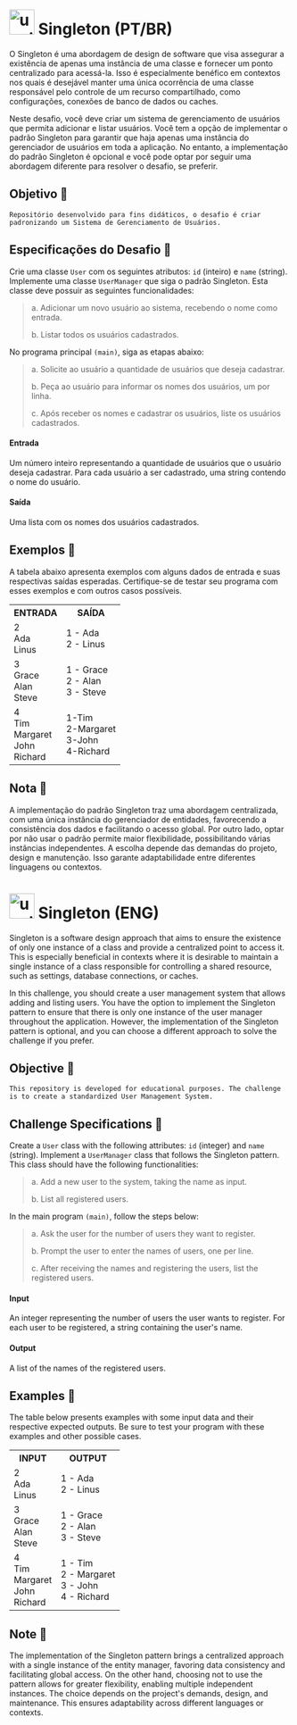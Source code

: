 <h1>
    <img width="45" src="https://img.icons8.com/pulsar-line/48/upside-down-icon.png" alt="upside-down-icon"/>
    <span> Singleton (PT/BR) </span>
</h1> 

O Singleton é uma abordagem de design de software que visa assegurar a existência de apenas uma instância de uma classe e fornecer um ponto centralizado para acessá-la. Isso é especialmente benéfico em contextos nos quais é desejável manter uma única ocorrência de uma classe responsável pelo controle de um recurso compartilhado, como configurações, conexões de banco de dados ou caches.

Neste desafio, você deve criar um sistema de gerenciamento de usuários que permita adicionar e listar usuários. Você tem a opção de implementar o padrão Singleton para garantir que haja apenas uma instância do gerenciador de usuários em toda a aplicação. No entanto, a implementação do padrão Singleton é opcional e você pode optar por seguir uma abordagem diferente para resolver o desafio, se preferir. 

## Objetivo 🫧
```Repositório desenvolvido para fins didáticos, o desafio é criar padronizando um Sistema de Gerenciamento de Usuários.```

## Especificações do Desafio 🫧

Crie uma classe `User` com os seguintes atributos: `id` (inteiro) e `name` (string).
Implemente uma classe `UserManager` que siga o padrão Singleton. Esta classe deve possuir as seguintes funcionalidades:

  > a. Adicionar um novo usuário ao sistema, recebendo o nome como entrada.
  > 
  > b. Listar todos os usuários cadastrados.

No programa principal `(main)`, siga as etapas abaixo:
  > a. Solicite ao usuário a quantidade de usuários que deseja cadastrar.
  > 
  > b. Peça ao usuário para informar os nomes dos usuários, um por linha.
  >
  > c. Após receber os nomes e cadastrar os usuários, liste os usuários cadastrados.

#### Entrada
Um número inteiro representando a quantidade de usuários que o usuário deseja cadastrar. 
Para cada usuário a ser cadastrado, uma string contendo o nome do usuário. 

#### Saída
 Uma lista com os nomes dos usuários cadastrados. 

## Exemplos 🫧
A tabela abaixo apresenta exemplos com alguns dados de entrada e suas respectivas saídas esperadas. Certifique-se de testar seu programa com esses exemplos e com outros casos possíveis.

<table>
  <tr>
    <th>ENTRADA</th>
    <th>SAÍDA</th>
  </tr>
  <tr>
    <td>2<br>Ada<br>Linus</td>
    <td>1 - Ada<br>2 - Linus</td>
  </tr>
  <tr>
    <td>3<br>Grace<br>Alan<br>Steve</td>
    <td>1 - Grace<br>2 - Alan<br>3 - Steve</td>
  </tr>
  <tr>
    <td>4<br>Tim<br>Margaret<br>John<br>Richard</td>
    <td>1-Tim<br>2-Margaret<br>3-John<br>4-Richard</td>
  </tr>
</table>

## Nota 🫧
A implementação do padrão Singleton traz uma abordagem centralizada, com uma única instância do gerenciador de entidades, favorecendo a consistência dos dados e facilitando o acesso global. Por outro lado, optar por não usar o padrão permite maior flexibilidade, possibilitando várias instâncias independentes. A escolha depende das demandas do projeto, design e manutenção. Isso garante adaptabilidade entre diferentes linguagens ou contextos.


<h1>
    <img width="45" src="https://img.icons8.com/pulsar-line/48/upside-down-icon.png" alt="upside-down-icon"/>
    <span> Singleton (ENG) </span>
</h1> 

Singleton is a software design approach that aims to ensure the existence of only one instance of a class and provide a centralized point to access it. This is especially beneficial in contexts where it is desirable to maintain a single instance of a class responsible for controlling a shared resource, such as settings, database connections, or caches.

In this challenge, you should create a user management system that allows adding and listing users. You have the option to implement the Singleton pattern to ensure that there is only one instance of the user manager throughout the application. However, the implementation of the Singleton pattern is optional, and you can choose a different approach to solve the challenge if you prefer.

## Objective 🫧
```This repository is developed for educational purposes. The challenge is to create a standardized User Management System.```

## Challenge Specifications 🫧

Create a `User` class with the following attributes: `id` (integer) and `name` (string).
Implement a `UserManager` class that follows the Singleton pattern. This class should have the following functionalities:

> a. Add a new user to the system, taking the name as input.
> 
> b. List all registered users.

In the main program `(main)`, follow the steps below:

> a. Ask the user for the number of users they want to register.
> 
> b. Prompt the user to enter the names of users, one per line.
> 
> c. After receiving the names and registering the users, list the registered users.

#### Input
An integer representing the number of users the user wants to register.
For each user to be registered, a string containing the user's name.

#### Output
A list of the names of the registered users.

## Examples 🫧
The table below presents examples with some input data and their respective expected outputs. Be sure to test your program with these examples and other possible cases.

<table>
  <tr>
    <th>INPUT</th>
    <th>OUTPUT</th>
  </tr>
  <tr>
    <td>2<br>Ada<br>Linus</td>
    <td>1 - Ada<br>2 - Linus</td>
  </tr>
  <tr>
    <td>3<br>Grace<br>Alan<br>Steve</td>
    <td>1 - Grace<br>2 - Alan<br>3 - Steve</td>
  </tr>
  <tr>
    <td>4<br>Tim<br>Margaret<br>John<br>Richard</td>
    <td>1 - Tim<br>2 - Margaret<br>3 - John<br>4 - Richard</td>
  </tr>
</table>

## Note 🫧
The implementation of the Singleton pattern brings a centralized approach with a single instance of the entity manager, favoring data consistency and facilitating global access. On the other hand, choosing not to use the pattern allows for greater flexibility, enabling multiple independent instances. The choice depends on the project's demands, design, and maintenance. This ensures adaptability across different languages or contexts.



